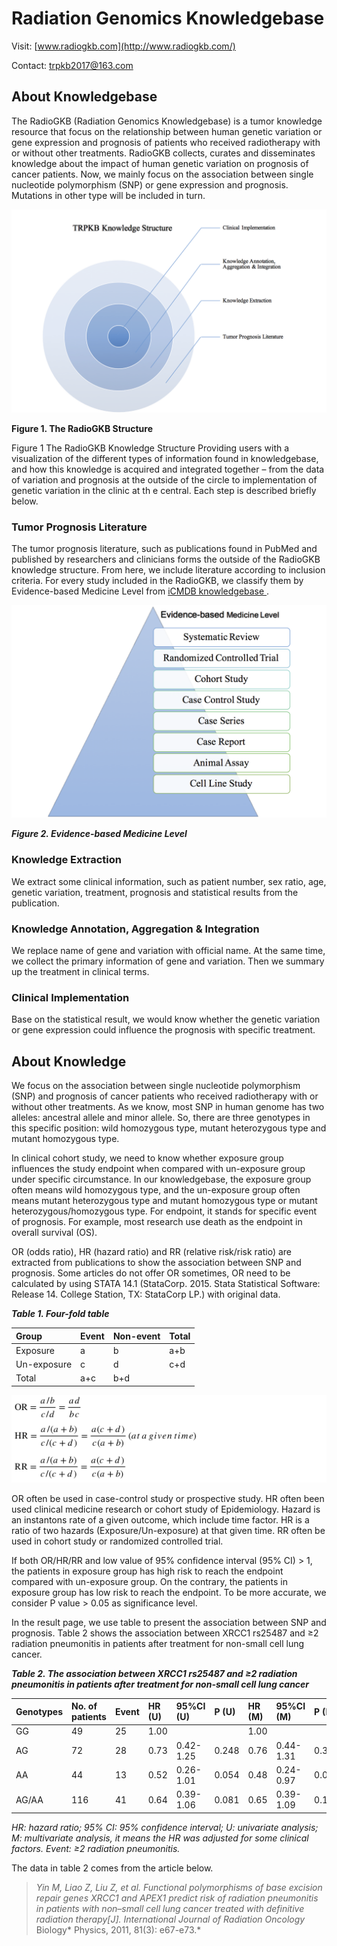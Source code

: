 # Radiation Genomics Knowledgebase

Visit: [www.radiogkb.com](http://www.radiogkb.com/)

Contact: [trpkb2017@163.com](mailto:trpkb2017@163.com)



## About Knowledgebase

The RadioGKB (Radiation Genomics Knowledgebase) is a tumor knowledge resource that focus on the relationship between human genetic variation or gene expression and prognosis of patients who received radiotherapy with or without other treatments. RadioGKB collects, curates and disseminates knowledge about the impact of human genetic variation on prognosis of cancer patients. Now, we mainly focus on the association between single nucleotide polymorphism (SNP) or gene expression and prognosis. Mutations in other type will be included in turn.

![about_RadioGKB_Structure](static/images/about_RadioGKB_Structure.png)

**Figure 1. The RadioGKB Structure**  

Figure 1 The RadioGKB Knowledge Structure Providing users with a visualization of the different types of information found in knowledgebase, and how this knowledge is acquired and integrated together – from the data of variation and prognosis at the outside of the circle to implementation of genetic variation in the clinic at th e central. Each step is described briefly below.

### Tumor Prognosis Literature

The tumor prognosis literature, such as publications found in PubMed and published by researchers and clinicians forms the outside of the RadioGKB knowledge structure. From here, we include literature according to inclusion criteria. For every study included in the RadioGKB, we classify them by Evidence-based Medicine Level from [iCMDB knowledgebase ](http://www.vishuo.com/cn/icmdb/).

![about_EBML](static/images/about_EBML.png)

***Figure 2. Evidence-based Medicine Level***

### Knowledge Extraction

We extract some clinical information, such as patient number, sex ratio, age, genetic variation, treatment, prognosis and statistical results from the publication.

### Knowledge Annotation, Aggregation & Integration

We replace name of gene and variation with official name. At the same time, we collect the primary information of gene and variation. Then we summary up the treatment in clinical terms.

### Clinical Implementation

Base on the statistical result, we would know whether the genetic variation or gene expression could influence the prognosis with specific treatment.



## About Knowledge

We focus on the association between single nucleotide polymorphism (SNP) and prognosis of cancer patients who received radiotherapy with or without other treatments. As we know, most SNP in human genome has two alleles: ancestral allele and minor allele. So, there are three genotypes in this specific position: wild homozygous type, mutant heterozygous type and mutant homozygous type.

In clinical cohort study, we need to know whether exposure group influences the study endpoint when compared with un-exposure group under specific circumstance. In our knowledgebase, the exposure group often means wild homozygous type, and the un-exposure group often means mutant heterozygous type and mutant homozygous type or mutant heterozygous/homozygous type. For endpoint, it stands for specific event of prognosis. For example, most research use death as the endpoint in overall survival (OS).

OR (odds ratio), HR (hazard ratio) and RR (relative risk/risk ratio) are extracted from publications to show the association between SNP and prognosis. Some articles do not offer OR sometimes, OR need to be calculated by using STATA 14.1 (StataCorp. 2015. Stata Statistical Software: Release 14. College Station, TX: StataCorp LP.) with original data.

***Table 1. Four-fold table***

| Group       | Event | Non-event | Total |
| :---------- | :---- | :-------- | :---- |
| Exposure    | a     | b         | a+b   |
| Un-exposure | c     | d         | c+d   |
| Total       | a+c   | b+d       |       |

![about_formula](static/images/about_formula.png)

OR often be used in case-control study or prospective study. HR often been used clinical medicine research or cohort study of Epidemiology. Hazard is an instantons rate of a given outcome, which include time factor. HR is a ratio of two hazards (Exposure/Un-exposure) at that given time. RR often be used in cohort study or randomized controlled trial.

If both OR/HR/RR and low value of 95% confidence interval (95% CI) > 1, the patients in exposure group has high risk to reach the endpoint compared with un-exposure group. On the contrary, the patients in exposure group has low risk to reach the endpoint. To be more accurate, we consider P value > 0.05 as significance level.

In the result page, we use table to present the association between SNP and prognosis. Table 2 shows the association between XRCC1 rs25487 and ≥2 radiation pneumonitis in patients after treatment for non-small cell lung cancer.

***Table 2. The association between XRCC1 rs25487 and ≥2 radiation pneumonitis in patients after treatment for non-small cell lung cancer***

| Genotypes | No. of patients | Event | HR (U) | 95%CI (U) | P (U) | HR (M) | 95%CI (M) | P (M) |
| :-------- | :-------------- | :---- | :----- | :-------- | :---- | :----- | :-------- | :---- |
| GG | 49 | 25 | 1.00 |  |  | 1.00 |  |  |
| AG | 72 | 28 | 0.73 | 0.42-1.25 | 0.248 | 0.76 | 0.44-1.31 | 0.322 |
| AA | 44 | 13 | 0.52 | 0.26-1.01 | 0.054 | 0.48 | 0.24-0.97 | 0.041 |
| AG/AA | 116 | 41 | 0.64 | 0.39-1.06 | 0.081 | 0.65 | 0.39-1.09 | 0.100 |

*HR: hazard ratio; 95% CI: 95% confidence interval; U: univariate analysis; M: multivariate analysis, it means the HR was adjusted for some clinical factors. Event: ≥2 radiation pneumonitis.*



The data in table 2 comes from the article below.

> *Yin M, Liao Z, Liu Z, et al. Functional polymorphisms of base excision repair genes XRCC1 and APEX1 predict risk of radiation pneumonitis in patients with non–small cell lung cancer treated with definitive radiation therapy[J]. International Journal of Radiation Oncology* Biology* Physics, 2011, 81(3): e67-e73.*
>